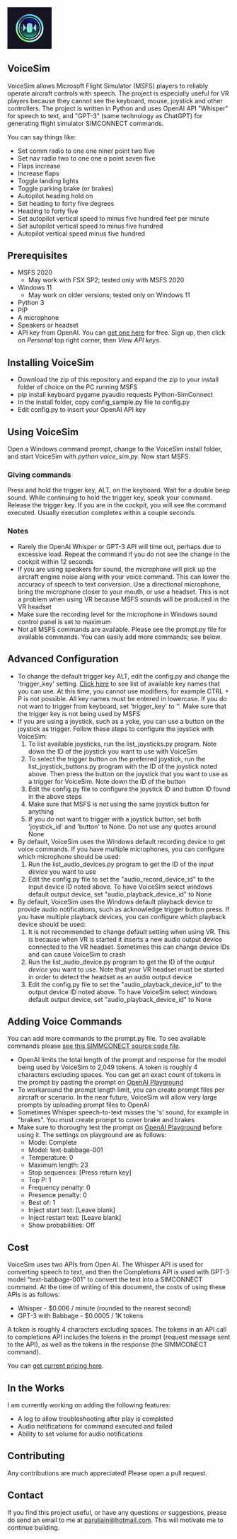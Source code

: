 <img src="logo.jpg" alt="alt text" width="100" />

## VoiceSim

VoiceSim allows Microsoft Flight Simulator (MSFS) players to reliably operate aircraft controls with speech. The project is especially useful for VR players because they cannot see the keyboard, mouse, joystick and other controllers. The project is written in Python and uses OpenAI API "Whisper" for speech to text, and "GPT-3" (same technology as ChatGPT) for generating flight simulator SIMCONNECT commands.

You can say things like:
* Set comm radio to one one niner point two five
* Set nav radio two to one one o point seven five
* Flaps increase
* Increase flaps
* Toggle landing lights
* Toggle parking brake (or brakes)
* Autopilot heading hold on
* Set heading to forty five degrees
* Heading to forty five
* Set autopilot vertical speed to minus five hundred feet per minute
* Set autopilot vertical speed to minus five hundred
* Autopilot vertical speed minus five hundred

## Prerequisites
* MSFS 2020
	* May work with FSX SP2; tested only with MSFS 2020
* Windows 11
	* May work on older versions; tested only on Windows 11
* Python 3
* PIP
* A microphone
* Speakers or headset
* API key from OpenAI. You can [get one here](https://platform.openai.com/playground) for free. Sign up, then click on *Personal* top right corner, then *View API keys*.

## Installing VoiceSim
* Download the zip of this repository and expand the zip to your install folder of choice on the PC running MSFS
* pip install keyboard pygame pyaudio requests Python-SimConnect 
* In the install folder, copy config_sample.py file to config.py
* Edit config.py to insert your OpenAI API key

## Using VoiceSim
Open a Windows command prompt, change to the VoiceSim install folder, and start VoiceSim with *python voice_sim.py*. Now start MSFS.

### Giving commands
Press and hold the trigger key, ALT, on the keyboard. Wait for a double beep sound. While continuing to hold the trigger key, speak your command. Release the trigger key. If you are in the cockpit, you will see the command executed. Usually execution completes within a couple seconds.

### Notes
* Rarely the OpenAI Whisper or GPT-3 API will time out, perhaps due to excessive load. Repeat the command if you do not see the change in the cockpit within 12 seconds
* If you are using speakers for sound, the microphone will pick up the aircraft engine noise along with your voice command. This can lower the accuracy of speech to text conversion. Use a directional microphone, bring the microphone closer to your mouth, or use a headset. This is not a problem when using VR because MSFS sounds will be produced in the VR headset
* Make sure the recording level for the microphone in Windows sound control panel is set to maximum
* Not all MSFS commands are available. Please see the prompt.py file for available commands. You can easily add more commands; see below.

## Advanced Configuration
* To change the default trigger key ALT, edit the config.py and change the 'trigger_key' setting. [Click here](https://github.com/boppreh/keyboard/blob/master/keyboard/_canonical_names.py) to see list of available key names that you can use. At this time, you cannot use modifiers; for example CTRL + P is not possible. All key names must be entered in lowercase. If you do not want to trigger from keyboard, set 'trigger_key' to ''. Make sure that the trigger key is not being used by MSFS
* If you are using a joystick, such as a yoke, you can use a button on the joystick as trigger. Follow these steps to configure the joystick with VoiceSim:
	1. To list available joysticks, run the list_joysticks.py program. Note down the ID of the joystick you want to use with VoiceSim
	2. To select the trigger button on the preferred joystick, run the list_joystick_buttons.py program with the ID of the joystick noted above. Then press the button on the joystick that you want to use as a trigger for VoiceSim. Note down the ID of the button
	3. Edit the config.py file to configure the joystick ID and button ID found in the above steps
	4. Make sure that MSFS is not using the same joystick button for anything
	5. If you do not want to trigger with a joystick button, set both 'joystick_id' and 'button' to None. Do not use any quotes around None
* By default, VoiceSim uses the Windows default recording device to get voice commands. If you have multiple microphones, you can configure which microphone should be used:
	1. Run the list_audio_devices.py program to get the ID of the *input device* you want to use
	2. Edit the config.py file to set the "audio_record_device_id" to the input device ID noted above. To have VoiceSim select windows default output device, set "audio_playback_device_id" to None
* By default, VoiceSim uses the Windows default playback device to provide audio notifications, such as acknowledge trigger button press. If you have multiple playback devices, you can configure which playback device should be used:
	1. It is not recommended to change default setting when using VR. This is because when VR is started it inserts a new audio output device connected to the VR headset. Sometimes this can change device IDs and can cause VoiceSim to crash
	2. Run the list_audio_device.py program to get the ID of the *output device* you want to use. Note that your VR headset must be started in order to detect the headset as an audio output device
	3. Edit the config.py file to set the "audio_playback_device_id" to the output device ID noted above. To have VoiceSim select windows default output device, set "audio_playback_device_id" to None

## Adding Voice Commands
You can add more commands to the prompt.py file. To see available commands please [see this SIMMCONECT source code file](https://github.com/odwdinc/Python-SimConnect/blob/master/SimConnect/EventList.py).
* OpenAI limits the total length of the prompt and response for the model being used by VoiceSim to 2,049 tokens. A token is roughly 4 characters excluding spaces. You can get an exact count of tokens in the prompt by pasting the prompt on [OpenAI Playground](https://platform.openai.com/playground)
* To workaround the prompt length limit, you can create prompt files per aircraft or scenario. In the near future, VoiceSim will allow very large prompts by uploading prompt files to OpenAI
* Sometimes Whisper speech-to-text misses the 's' sound, for example in "brakes". You must create prompt to cover brake and brakes
* Make sure to thoroughy test the prompt on [OpenAI Playground](https://platform.openai.com/playground) before using it. The settings on playground are as follows:
	* Mode: Complete
	* Model: text-babbage-001
	* Temperature: 0
	* Maximum length: 23
	* Stop sequences: [Press return key]
	* Top P: 1
	* Frequency penalty: 0
	* Presence penalty: 0
	* Best of: 1
	* Inject start text: [Leave blank]
	* Inject restart text: [Leave blank]
	* Show probabilities: Off

## Cost
VoiceSim uses two APIs from Open AI. The Whisper API is used for converting speech to text, and then the Completions API is used with GPT-3 model "text-babbage-001" to convert the text into a SIMCONNECT command. At the time of writing of this document, the costs of using these APIs is as follows:

* Whisper - $0.006 / minute (rounded to the nearest second)
* GPT-3 with Babbage - $0.0005 / 1K tokens

A token is roughly 4 characters excluding spaces. The tokens in an API call to completions API includes the tokens in the prompt (request message sent to the API), as well as the tokens in the response (the SIMMCONECT command).

You can [get current pricing here](https://openai.com/pricing).

## In the Works
I am currently working on adding the following features:

* A log to allow troubleshooting after play is completed
* Audio notifications for command executed and failed
* Ability to set volume for audio notifications

## Contributing
Any contributions are much appreciated! Please open a pull request.

## Contact
If you find this project useful, or have any questions or suggestions, please do send an email to me at paruljain@hotmail.com. This will motivate me to continue building.